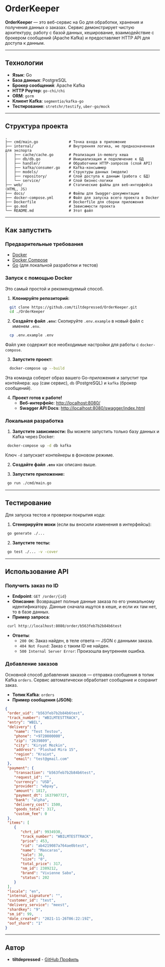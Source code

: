 # OrderKeeper

**OrderKeeper** — это веб-сервис на Go для обработки, хранения и получения данных о заказах. Сервис демонстрирует чистую архитектуру, работу с базой данных, кеширование, взаимодействие с брокером сообщений (Apache Kafka) и предоставляет HTTP API для доступа к данным.

---

## Технологии

- **Язык**: Go
- **База данных**: PostgreSQL
- **Брокер сообщений**: Apache Kafka
- **HTTP Роутер**: `go-chi/chi`
- **ORM**: `gorm`
- **Клиент Kafka**: `segmentio/kafka-go`
- **Тестирование**: `stretchr/testify`, `uber-go/mock`

---

## Структура проекта

```
.
├── cmd/main.go              # Точка входа в приложение
├── internal/                # Внутренняя логика, не предназначенная для экспорта
│   ├── cache/cache.go       # Реализация in-memory кеша
│   ├── db/db.go             # Инициализация и подключение к БД
│   ├── handler/             # Обработчики HTTP-запросов (слой API)
│   ├── kafka/consumer.go    # Kafka-консьюмер
│   ├── models/              # Структуры данных (модели)
│   ├── repository/          # Слой доступа к данным (работа с БД)
│   └── service/             # Слой бизнес-логики
├── web/                     # Статические файлы для веб-интерфейса (HTML, JS)
├── docs/                    # Файлы для Swagger-документации
├── docker-compose.yml       # Файл для запуска всего проекта в Docker
├── Dockerfile               # Dockerfile для сборки приложения
├── go.mod                   # Зависимости проекта
└── README.md                # Этот файл
```

---

## Как запустить

### Предварительные требования

- [Docker](https://www.docker.com/)
- [Docker Compose](https://docs.docker.com/compose/)
- [Go](https://golang.org/) (для локальной разработки и тестов)

### Запуск с помощью Docker

Это самый простой и рекомендуемый способ.

1. **Клонируйте репозиторий:**

  ```bash
    git clone https://github.com/tiltdepressed/OrderKeeper.git
    cd ./OrderKeeper
  ```

2.  **Создайте файл `.env`:**
    Скопируйте `.env.example` в новый файл с именем `.env`.
  ```bash
    cp .env.example .env
  ```
  Файл уже содержит все необходимые настройки для работы с `docker-compose`.

3.  **Запустите проект:**
  ```bash
    docker-compose up --build
  ```
  Эта команда соберет образ вашего Go-приложения и запустит три контейнера: `app` (сам сервис), `db` (PostgreSQL) и `kafka` (брокер сообщений).

4.  **Проект готов к работе!**
    -   **Веб-интерфейс**: [http://localhost:8080/](http://localhost:8080/)
    -   **Swagger API Docs**: [http://localhost:8080/swagger/index.html](http://localhost:8080/swagger/index.html)

### Локальная разработка

1.  **Запустите зависимости:**
    Вы можете запустить только базу данных и Kafka через Docker:
   ```bash
    docker-compose up -d db kafka
   ```
  Ключ `-d` запускает контейнеры в фоновом режиме.

2.  **Создайте файл `.env`** как описано выше.

3.  **Запустите приложение:**
   ```bash
    go run ./cmd/main.go
   ```

---

## Тестирование

Для запуска тестов и проверки покрытия кода:

1.  **Сгенерируйте моки** (если вы вносили изменения в интерфейсы):
   ```bash
    go generate ./...
   ```

2.  **Запустите тесты:**
   ```bash
    go test ./... -v -cover
   ```

---

## Использование API

### Получить заказ по ID

-   **Endpoint**: `GET /order/{id}`
-   **Описание**: Возвращает полные данные заказа по его уникальному идентификатору. Данные сначала ищутся в кеше, и если их там нет, то в базе данных.
-   **Пример запроса**:
   ```bash
    curl http://localhost:8080/order/b563feb7b2b84b6test
   ```
-   **Ответы**:
    -   `200 OK`: Заказ найден, в теле ответа — JSON с данными заказа.
    -   `404 Not Found`: Заказ с таким ID не найден.
    -   `500 Internal Server Error`: Произошла внутренняя ошибка.

### Добавление заказов

Основной способ добавления заказов — отправка сообщения в топик Kafka `orders`. Сервис автоматически обработает сообщение и сохранит заказ.

-   **Топик Kafka**: `orders`
-   **Пример сообщения (JSON)**:
   ```json
 {
    "order_uid": "b563feb7b2b84b6test",
    "track_number": "WBILMTESTTRACK",
    "entry": "WBIL",
    "delivery": {
       "name": "Test Testov",
       "phone": "+9720000000",
       "zip": "2639809",
       "city": "Kiryat Mozkin",
       "address": "Ploshad Mira 15",
       "region": "Kraiot",
       "email": "test@gmail.com"
    },
    "payment": {
       "transaction": "b563feb7b2b84b6test",
       "request_id": "",
       "currency": "USD",
       "provider": "wbpay",
       "amount": 1817,
       "payment_dt": 1637907727,
       "bank": "alpha",
       "delivery_cost": 1500,
       "goods_total": 317,
       "custom_fee": 0
    },
    "items": [
       {
          "chrt_id": 9934930,
          "track_number": "WBILMTESTTRACK",
          "price": 453,
          "rid": "ab4219087a764ae0btest",
          "name": "Mascaras",
          "sale": 30,
          "size": "0",
          "total_price": 317,
          "nm_id": 2389212,
          "brand": "Vivienne Sabo",
          "status": 202
       }
    ],
    "locale": "en",
    "internal_signature": "",
    "customer_id": "test",
    "delivery_service": "meest",
    "shardkey": "9",
    "sm_id": 99,
    "date_created": "2021-11-26T06:22:19Z",
    "oof_shard": "1"
 }
  ```

---

## Автор

-   **tiltdepressed** - [GitHub Профиль](https://github.com/tiltdepressed)

